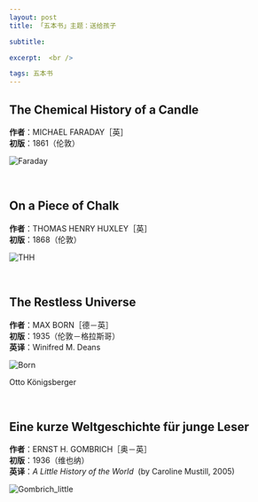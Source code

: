 ```yaml
---
layout: post
title: 「五本书」主题：送给孩子

subtitle: 

excerpt:  <br />

tags: 五本书
---
```


## The Chemical History of a Candle

**作者**：MICHAEL FARADAY［英］<br/>
**初版**：1861（伦敦） <br/>

![Faraday](/assets/img/book/faraday.png)

<br/>


## On a Piece of Chalk

**作者**：THOMAS HENRY HUXLEY［英］<br/>
**初版**：1868（伦敦） <br/>

![THH](/assets/img/book/thh.png)

<br/>


## The Restless Universe

**作者**：MAX BORN［德－英］<br/>
**初版**：1935（伦敦－格拉斯哥） <br/>
**英译**：Winifred M. Deans <br/>

![Born](/assets/img/book/born.png)

Otto Königsberger

<br/>


## Eine kurze Weltgeschichte für junge Leser

**作者**：ERNST H. GOMBRICH［奥－英］<br/>
**初版**：1936（维也纳） <br/>
**英译**：_A Little History of the World_ &nbsp;(by Caroline Mustill, 2005)

![Gombrich_little](/assets/img/book/gombrich_little.png)





